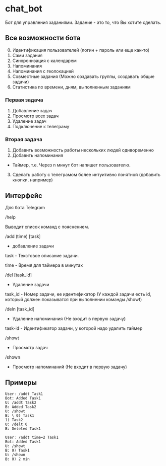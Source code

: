 # chat_bot

Бот для управления заданиями. Задание - это то, что Вы хотите сделать.

## Все возможности бота

0) Идентификация пользователей (логин + пароль или еще как-то)
1) Сами задания
2) Синхронизация с календарем
3) Напоминания
4) Напоминания с геолокацией
5) Совместные задания (Можно создавать группы, создавать общие задачи)
6) Статистика по времени, дням, выполненным заданиям

### Первая задача

1) Добавление задач
4) Просмотр всех задач
5) Удаление задач
7) Подключение к телеграму

### Вторая задача

1) Добавить возможность работы нескольких людей однвоременно
2) Добавить напоминания
  - Таймер, т.е. Через n минут бот напишет пользователю.
3) Сделать работу с телеграмом более интуитивно понятной (добавить кнопки, например)

## Интерфейс

Для бота Telegram

/help

Выводит список команд с пояснением.

/add (time) [task]

- добавление задачи

task - Текстовое описание задачи.

time - Время для таймера в минутах

/del [task_id]

- Удаление задачи

task_id - Номер задачи, ее идентификатор (У каждой задачи есть id, который должен показыватся при выполнении команды /showt)

/deln [task_id]

- Удаление напоминания (Не входит в первую задачу)

task-id - Идентификатор задачи, у которой надо удалить таймер

/showt

- Просмотр задач

/shown

- Просмотр напоминаний (Не входит в первую задачу)

## Примеры

```
User: /addt Task1
Bot: Added Task1
U: /addt Task2
B: Added Task2
U: /showt
B: \ 0) Task1
1) Task2
U: /delt 0
B: Deleted Task1
```

```
User: /addt time=2 Task1
Bot: Added Task1
U: /showt
B: 0) Task1
U: /shown
B: 0) 2 min
```
